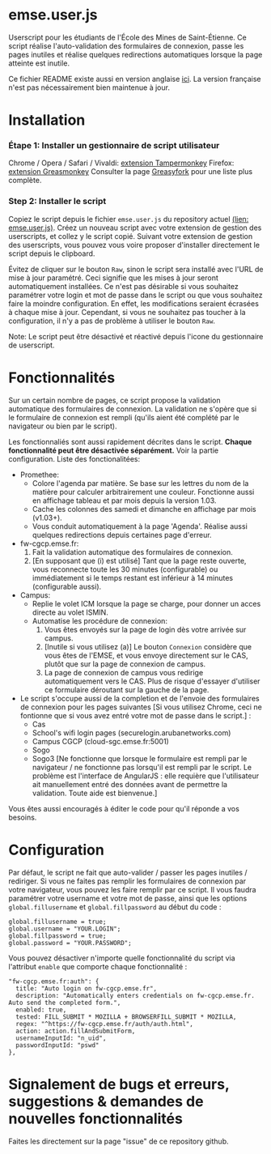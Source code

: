 # emse.user.js
Userscript pour les étudiants de l'École des Mines de Saint-Étienne.
Ce script réalise l'auto-validation des formulaires de connexion, passe les pages inutiles et réalise quelques redirections automatiques lorsque la page atteinte est inutile.

Ce fichier README existe aussi en version anglaise [ici](https://github.com/mathieucaroff/emse.user.js/blob/master/README.md).
La version française n'est pas nécessairement bien maintenue à jour.

# Installation
### Étape 1: Installer un gestionnaire de script utilisateur
Chrome / Opera / Safari / Vivaldi: [extension Tampermonkey](https://chrome.google.com/webstore/detail/tampermonkey/dhdgffkkebhmkfjojejmpbldmpobfkfo)
Firefox: [extension Greasmonkey](https://addons.mozilla.org/firefox/addon/greasemonkey/)
Consulter la page [Greasyfork](https://greasyfork.org/fr) pour une liste plus complète.

### Step 2: Installer le script
Copiez le script depuis le fichier `emse.user.js` du repository actuel [(lien: emse.user.js)](https://github.com/mathieucaroff/emse.user.js/blob/master/emse.user.js). Créez un nouveau script avec votre extension de gestion des userscripts, et collez y le script copié. Suivant votre extension de gestion des userscripts, vous pouvez vous voire proposer d'installer directement le script depuis le clipboard.

Évitez de cliquer sur le bouton `Raw`, sinon le script sera installé avec l'URL de mise à jour paramétré. Ceci signifie que les mises à jour seront automatiquement installées. Ce n'est pas désirable si vous souhaitez paramétrer votre login et mot de passe dans le script ou que vous souhaitez faire la moindre configuration. En effet, les modifications seraient écrasées à chaque mise à jour. Cependant, si vous ne souhaitez pas toucher à la configuration, il n'y a pas de problème à utiliser le bouton `Raw`.

Note: Le script peut être désactivé et réactivé depuis l'icone du gestionnaire de userscript.

# Fonctionnalités
Sur un certain nombre de pages, ce script propose la validation automatique des formulaires de connexion. La validation ne s'opère que si le formulaire de connexion est rempli (qu'ils aient été complété par le navigateur ou bien par le script).

Les fonctionnaliés sont aussi rapidement décrites dans le script. **Chaque fonctionnalité peut être désactivée séparément.** Voir la partie configuration.
Liste des fonctionalitées:
 * Promethee:
   * Colore l'agenda par matière. Se base sur les lettres du nom de la matière pour calculer arbitrairement une couleur. Fonctionne aussi en affichage tableau et par mois depuis la version 1.03.
   * Cache les colonnes des samedi et dimanche en affichage par mois (v1.03+).
   * Vous conduit automatiquement à la page 'Agenda'. Réalise aussi quelques redirections depuis certaines page d'erreur.
 * fw-cgcp.emse.fr:
   1. Fait la validation automatique des formulaires de connexion.
   2. [En supposant que (i) est utilisé] Tant que la page reste ouverte, vous reconnecte toute les 30 minutes (configurable) ou immédiatement si le temps restant est inférieur à 14 minutes (configurable aussi).
 * Campus:
   * Replie le volet ICM lorsque la page se charge, pour donner un acces directe au volet ISMIN.
   * Automatise les procédure de connexion:
     1. Vous êtes envoyés sur la page de login dès votre arrivée sur campus.
     2. [Inutile si vous utilisez (a)] Le bouton `Connexion` considère que vous êtes de l'EMSE, et vous envoye directement sur le CAS, plutôt que sur la page de connexion de campus.
     3. La page de connexion de campus vous redirige automatiquement vers le CAS. Plus de risque d'essayer d'utiliser ce formulaire déroutant sur la gauche de la page.
 * Le script s'occupe aussi de la completion et de l'envoie des formulaires de connexion pour les pages suivantes [Si vous utilisez Chrome, ceci ne fontionne que si vous avez entré votre mot de passe dans le script.] :
    * Cas
    * School's wifi login pages (securelogin.arubanetworks.com)
    * Campus CGCP (cloud-sgc.emse.fr:5001)
    * Sogo
    * Sogo3 [Ne fonctionne que lorsque le formulaire est rempli par le navigateur / ne fonctionne pas lorsqu'il est rempli par le script. Le problème est l'interface de AngularJS : elle requière que l'utilisateur ait manuellement entré des données avant de permettre la validation. Toute aide est bienvenue.]

Vous êtes aussi encouragés à éditer le code pour qu'il réponde a vos besoins.

# Configuration
Par défaut, le script ne fait que auto-valider / passer les pages inutiles / rediriger. Si vous ne faites pas remplir les formulaires de connexion par votre navigateur, vous pouvez les faire remplir par ce script. Il vous faudra paramétrer votre username et votre mot de passe, ainsi que les options `global.fillusername` et `global.fillpassword` au début du code :

    global.fillusername = true;
    global.username = "YOUR.LOGIN";
    global.fillpassword = true;
    global.password = "YOUR.PASSWORD";
    
Vous pouvez désactiver n'importe quelle fonctionnalité du script via l'attribut `enable` que comporte chaque fonctionnalité :

    "fw-cgcp.emse.fr:auth": {
      title: "Auto login on fw-cgcp.emse.fr",
      description: "Automatically enters credentials on fw-cgcp.emse.fr. Auto send the completed form.",
      enabled: true,
      tested: FILL_SUBMIT * MOZILLA + BROWSERFILL_SUBMIT * MOZILLA,
      regex: "^https://fw-cgcp.emse.fr/auth/auth.html",
      action: action.fillAndSubmitForm,
      usernameInputId: "n_uid",
      passwordInputId: "pswd"
    },

# Signalement de bugs et erreurs, suggestions & demandes de nouvelles fonctionnalités
Faites les directement sur la page "issue" de ce repository github.

